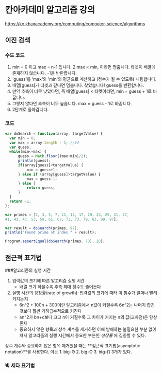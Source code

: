 # 칸아카데미 알고리즘 강의
https://ko.khanacademy.org/computing/computer-science/algorithms

## 이진 검색
### 수도 코드
1. min = 0 이고 max = n-1 입니다.
2.max < min, 이라면 멈춥니다. 타겟이 배열에 존재하지 않습니다. -1을 반환합니다.
3. 'guess'를 'max'와 'min'의 평균으로 계산하고 (정수가 될 수 있도록) 내림합니다.
4. 배열[guess]가 타겟과 같다면 멈춥니다. 찾았습니다! guess를 반환합니다.
5. 만약 추측이 너무 낮았다면, 즉 배열[guess] < 타켓이라면, min = guess + 1로 바꿉니다.
6. 그렇지 않다면 추측이 너무 높습니다. max = guess - 1로 바꿉니다.
7. 2단계로 돌아갑니다.

### 코드
```js
var doSearch = function(array, targetValue) {
  var min = 0;
  var max = array.length - 1; //24
  var guess;
  while(min<=max) {
      guess = Math.floor((max+min)/2);
      println(guess);
      if(array[guess]<targetValue) {
          min = guess+1;
      } else if (array[guess]>targetValue) {
          max = guess-1;
      } else {
          return guess;
      }
  }
  return -1;
};

var primes = [2, 3, 5, 7, 11, 13, 17, 19, 23, 29, 31, 37, 
41, 43, 47, 53, 59, 61, 67, 71, 73, 79, 83, 89, 97];

var result = doSearch(primes, 97);
println("Found prime at index " + result);

Program.assertEqual(doSearch(primes, 73), 20);
```

## 점근적 표기법
###알고리즘의 실행 시간
1. 입력값의 크기에 따른 알고리즘 실행 시간
    - 배열 크기 작을수록 추측 최대 횟수도 줄어든다
2. 실행 시간의 성장률(rate of growth): 입력값의 크기에 따라 이 함수가 얼마나 빨리 커지는지
    - 6n^2 + 100n + 300이란 알고리즘에서 n값이 커질수록 6n^2는 나머지 합친것보다 훨씬 기하급수적으로 커진다
    - an^2가 bn+c보다 크고 n이 커질수록 그 차이가 커지는 n의 값(교차점)은 항상 존재
    - 중요하지 않은 항목과 상수 계수를 제거하면 이해 방해하는 불필요한 부분 없어져서 알고리즘의 실행 시간에서 중요한 부분인 *성장률* 에 집중할 수 있다.

상수 계수와 중요하지 않은 항목 제거했을 때는 **점근적 표기법(asymptotic notation)**을 사용한다.
이는 1. big-Θ 2. big-O 3. big-Ω 3개가 있다.

### 빅 세타 표기법

